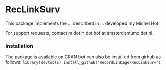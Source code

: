 # RecLinkSurv

This package implements the ... described in ... developed my Michel Hof.

For support requests, contact m dot h dot hof at amsterdamumc dot nl.

### Installation

The package is available on CRAN but can also be installed from girhub as follows:
`library(devtools)
install_github("RecordLinkage/RecLinkSurv")`

